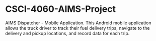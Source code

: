 # CSCI-4060-AIMS-Project
AIMS Dispatcher - Mobile Application. 
This Android mobile application allows the truck driver to track their fuel delivery trips, navigate to the delivery and pickup locations, and record data for each trip.

